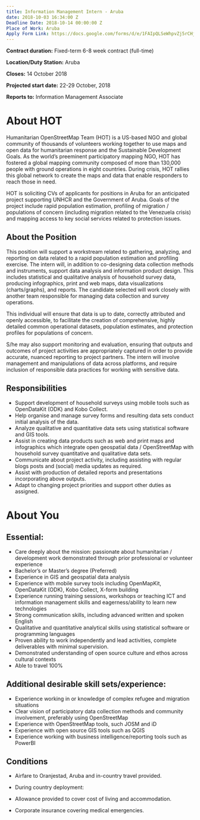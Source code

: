 ```yaml
---
title: Information Management Intern - Aruba
date: 2018-10-03 16:34:00 Z
Deadline Date: 2018-10-14 00:00:00 Z
Place of Work: Aruba
Apply Form Link: https://docs.google.com/forms/d/e/1FAIpQLSeWhpvZj5rCHj9Ye1dKh3IkR4oW_R3dVnenheW8gzHegRsKmw/viewform
---
```


**Contract duration:**  Fixed-term 6-8 week contract (full-time)

**Location/Duty Station:** Aruba

**Closes:**  14 October 2018

**Projected start date:** 22-29 October, 2018

**Reports to:**  Information Management Associate 

# About HOT

Humanitarian OpenStreetMap Team (HOT) is a US-based NGO and global community of thousands of volunteers working together to use maps and open data for humanitarian response and the Sustainable Development Goals. As the world’s preeminent participatory mapping NGO, HOT has fostered a global mapping community composed of more than 130,000 people with ground operations in eight countries. During crisis, HOT rallies this global network to create the maps and data that enable responders to reach those in need.

HOT is soliciting CVs of applicants for positions in Aruba for an anticipated project supporting UNHCR and the Government of Aruba. Goals of the project include rapid population estimation, profiling of migration / populations of concern (including migration related to the Venezuela crisis) and mapping access to key social services related to protection issues.

## About the Position

This position will support a workstream related to gathering, analyzing, and reporting on data related to a rapid population estimation and profiling exercise. The intern will, in addition to co-designing data collection methods and instruments, support data analysis and information product design. This includes statistical and qualitative analysis of household survey data, producing infographics, print and web maps, data visualizations (charts/graphs), and reports. The candidate selected will work closely with another team responsible for managing data collection and survey operations.

This individual will ensure that data is up to date, correctly attributed and openly accessible, to facilitate the creation of comprehensive, highly detailed common operational datasets, population estimates, and protection profiles for populations of concern.

S/he may also support monitoring and evaluation, ensuring that outputs and outcomes of project activities are appropriately captured in order to provide accurate, nuanced reporting to project partners. The intern will involve management and manipulations of data across platforms, and require inclusion of responsible data practices for working with sensitive data.


## Responsibilities
* Support development of household surveys using mobile tools such as OpenDataKit (ODK) and Kobo Collect.
* Help organise and manage survey forms and resulting data sets conduct initial analysis of the data.
* Analyze qualitative and quantitative data sets using statistical software and GIS tools.
* Assist in creating data products such as web and print maps and infographics which integrate open geospatial data / OpenStreetMap with household survey quantitative and qualitative data sets.
* Communicate about project activity, including assisting with regular blogs posts and (social) media updates as required.
* Assist with production of detailed reports and presentations incorporating above outputs.
* Adapt to changing project priorities and support other duties as assigned.


# About You

## Essential:

* Care deeply about the mission: passionate about humanitarian / development work demonstrated through prior professional or volunteer experience
* Bachelor’s or Master’s degree (Preferred)
* Experience in GIS and geospatial data analysis
* Experience with mobile survey tools including OpenMapKit, OpenDataKit (ODK), Kobo Collect, X-form building
* Experience running training sessions, workshops or teaching
ICT and information management skills and eagerness/ability to learn new technologies
* Strong communication skills, including advanced written and spoken English
* Qualitative and quantitative analytical skills using statistical software or programming languages
* Proven ability to work independently and lead activities, complete deliverables with minimal supervision.
* Demonstrated understanding of open source culture and ethos across cultural contexts
* Able to travel 100%


## Additional desirable skill sets/experience:
* Experience working in or knowledge of complex refugee and migration situations
* Clear vision of participatory data collection methods and community involvement, preferably using OpenStreetMap
* Experience with OpenStreetMap tools, such JOSM and iD
* Experience with open source GIS tools such as QGIS
* Experience working with business intelligence/reporting tools such as PowerBI


## Conditions

* Airfare to Oranjestad, Aruba and in-country travel provided.

* During country deployment:

* Allowance provided to cover cost of living and accommodation.

* Corporate insurance covering medical emergencies.